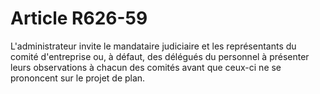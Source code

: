 # Article R626-59

L'administrateur invite le mandataire judiciaire et les représentants du comité d'entreprise ou, à défaut, des délégués du personnel à présenter leurs observations à chacun des comités avant que ceux-ci ne se prononcent sur le projet de plan.